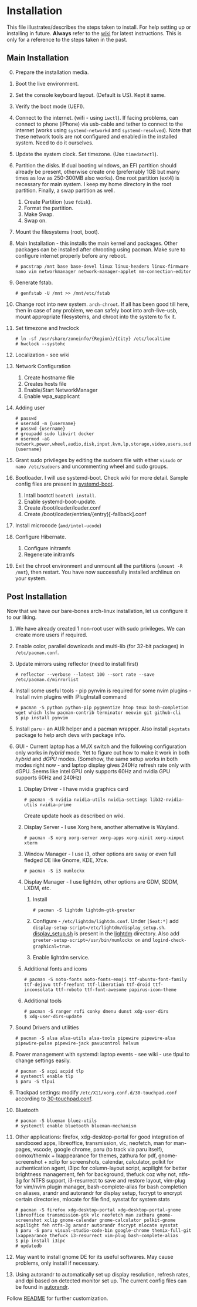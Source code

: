 # Installation

This file illustrates/describes the steps taken to install. For help setting up or installing in future. **Always** refer to the [wiki](https://wiki.archlinux.org/title/Installation_guide) for latest instructions. This is only for a reference to the steps taken in the past.

## Main Installation

0. Prepare the installation media.
1. Boot the live environment.
2. Set the console keyboard layout. (Default is US). Kept it same.
3. Verify the boot mode (UEFI).
4. Connect to the internet. (wifi - using `iwctl`). If facing problems, can connect to phone (iPhone) via usb-cable and tether to connect to the internet (works using `systemd-networkd` and `systemd-resolved`). Note that these network tools are not configured and enabled in the installed system. Need to do it ourselves.
5. Update the system clock. Set timezone. (Use `timedatectl`).
6. Partition the disks. If dual booting windows, an EFI partition should already be present, otherwise create one (preferrably 1GB but many times as low as 250-300MB also works). One root partition (ext4) is necessary for main system. I keep my home directory in the root partition. Finally, a swap partition as well.
    1. Create Partition (use `fdisk`).
    2. Format the partition.
    3. Make Swap.
    4. Swap on.
7. Mount the filesystems (root, boot).
8. Main Installation - this installs the main kernel and packages. Other packages can be installed after chrooting using pacman. Make sure to configure internet properly before any reboot.

    ```[bash]
    # pacstrap /mnt base base-devel linux linux-headers linux-firmware nano vim networkmanager network-manager-applet nm-connection-editor
    ```

9. Generate fstab.

    ```[bash]
    # genfstab -U /mnt >> /mnt/etc/fstab
    ```

10. Change root into new system. `arch-chroot`. If all has been good till here, then in case of any problem, we can safely boot into arch-live-usb, mount appropriate filesystems, and chroot into the system to fix it.

11. Set timezone and hwclock

    ```[bash]
    # ln -sf /usr/share/zoneinfo/{Region}/{City} /etc/localtime
    # hwclock --systohc
    ```

12. Localization - see wiki

13. Network Configuration
    1. Create hostname file
    2. Creates hosts file
    3. Enable/Start NetworkManager
    4. Enable wpa_supplicant

14. Adding user

    ```[bash]
    # passwd
    # useradd -m {username}
    # passwd {username}
    # groupadd sudo libvirt docker
    # usermod -aG network,power,wheel,audio,disk,input,kvm,lp,storage,video,users,sudo,libvirt,docker {username}
    ```

15. Grant sudo privileges by editing the sudoers file with either `visudo` or `nano /etc/sudoers` and uncommenting wheel and sudo groups.

16. Bootloader. I will use systemd-boot. Check wiki for more detail. Sample config files are present in [systemd-boot](systemd-boot).
    1. Intall bootctl `bootctl install`.
    2. Enable systemd-boot-update.
    3. Create /boot/loader/loader.conf
    4. Create /boot/loader/entries/{entry}[-fallback].conf

17. Install microcode (`amd/intel-ucode`)

18. Configure Hibernate.
    1. Configure initramfs
    2. Regenerate initramfs

19. Exit the chroot environment and unmount all the partitions (`umount -R /mnt`), then restart. You have now successfully installed archlinux on your system.

## Post Installation

Now that we have our bare-bones arch-linux installation, let us configure it to our liking.

1. We have already created 1 non-root user with sudo privileges. We can create more users if required.
2. Enable color, parallel downloads and multi-lib (for 32-bit packages) in `/etc/pacman.conf`.
3. Update mirrors using reflector (need to install first)

    ```[bash]
    # reflector --verbose --latest 100 --sort rate --save /etc/pacman.d/mirrorlist
    ```

4. Install some useful tools - pip pynvim is required for some nvim plugins - Install nvim plugins with :PlugInstall command

    ```[bash]
    # pacman -S python python-pip pygmentize htop tmux bash-completion wget which lshw pacman-contrib terminator neovim git github-cli
    $ pip install pynvim
    ```

5. Install `paru` - an AUR helper and a pacman wrapper. Also install `pkgstats` package to help arch devs with package info.

6. GUI - Current laptop has a MUX switch and the following configuration only works in *hybrid* mode. Yet to figure out how to make it work in both *hybrid* and *dGPU* modes. (Somehow, the same setup works in both modes right now - and laptop display gives 240Hz refresh rate only with dGPU. Seems like intel GPU only supports 60Hz and nvidia GPU supports 60Hz and 240Hz)

    1. Display Driver - I have nvidia graphics card

        ```[bash]
        # pacman -S nvidia nvidia-utils nvidia-settings lib32-nvidia-utils nvidia-prime
        ```

        Create update hook as described on wiki.

    2. Display Server - I use Xorg here, another alternative is Wayland.

        ```[bash]
        # pacman -S xorg xorg-server xorg-apps xorg-xinit xorg-xinput xterm
        ```

    3. Window Manager - I use i3, other options are sway or even full fledged DE like Gnome, KDE, Xfce.

        ```[bash]
        # pacman -S i3 numlockx
        ```

    4. Display Manager - I use lightdm, other options are GDM, SDDM, LXDM, etc.

        1. Install

            ```[bash]
            # pacman -S lightdm lightdm-gtk-greeter
            ```

        2. Configure - `/etc/lightdm/lightdm.conf`. Under `[Seat:*]` add `display-setup-script=/etc/lightdm/display_setup.sh`. [display_setup.sh](lightdm/display_setup.sh) is present in the [lightdm](lightdm) directory. Also add `greeter-setup-script=/usr/bin/numlockx on` and `logind-check-graphical=true`.

        3. Enable lightdm service.

    5. Additional fonts and icons

        ```[bash]
        # pacman -S noto-fonts noto-fonts-emoji ttf-ubuntu-font-family ttf-dejavu ttf-freefont ttf-liberation ttf-droid ttf-inconsolata ttf-roboto ttf-font-awesome papirus-icon-theme
        ```

    6. Additional tools

        ```[bash]
        # pacman -S ranger rofi conky dmenu dunst xdg-user-dirs
        $ xdg-user-dirs-update
        ```

7. Sound Drivers and utilities

    ```[bash]
    # pacman -S alsa alsa-utils alsa-tools pipewire pipewire-alsa pipewire-pulse pipewire-jack pavucontrol helvum
    ```

8. Power management with systemd: laptop events - see wiki - use tlpui to change settings easily.

    ```[bash]
    # pacman -S acpi acpid tlp
    # systemctl enable tlp
    $ paru -S tlpui

9. Trackpad settings: modify `/etc/X11/xorg.conf.d/30-touchpad.conf` according to [30-touchpad.conf](xorg/30-touchpad.conf).

10. Bluetooth

    ```[bash]
    # pacman -S blueman bluez-utils
    # systemctl enable bluetooth blueman-mechanism
    ```

11. Other applications: firefox, xdg-desktop-portal for good integration of sandboxed apps, libreoffice, transmission, vlc, neofetch, man for man-pages, vscode, google chrome, paru (to track via paru itself), oomox/themix + lxappearance for themes, zathura for pdf, gnome-screenshot + xclip for screenshots, calendar, calculator, polkit for authentication agent, i3ipc for column-layout script, acpilight for better brightness management, feh for background, thefuck coz why not, ntfs-3g for NTFS support, i3-resurrect to save and restore layout, vim-plug for vim/nvim plugin manager, bash-complete-alias for bash completion on aliases, arandr and autorandr for display setup, fscrypt to encrypt certain directories, mlocate for file find, sysstat for system stats

    ```[bash]
    # pacman -S firefox xdg-desktop-portal xdg-desktop-portal-gnome libreoffice transmission-gtk vlc neofetch man zathura gnome-screenshot xclip gnome-calendar gnome-calculator polkit-gnome acpilight feh ntfs-3g arandr autorandr fscrypt mlocate sysstat
    $ paru -S paru visual-studio-code-bin google-chrome themix-full-git lxappearance thefuck i3-resurrect vim-plug bash-complete-alias
    $ pip install i3ipc
    # updatedb
    ```

12. May want to install gnome DE for its useful softwares. May cause problems, only install if necessary.

13. Using autorandr to automatically set up display resolution, refresh rates, and dpi based on detected monitor set up. The current config files can be found in [autorandr](autorandr).

Follow [README](README.md) for further customization.
